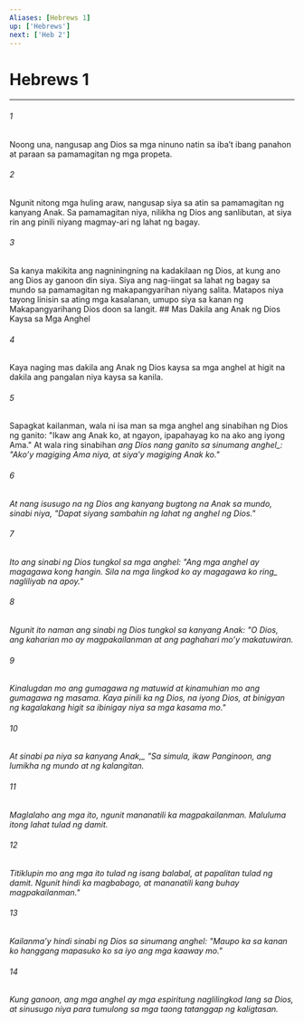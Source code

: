 ```yaml
---
Aliases: [Hebrews 1]
up: ['Hebrews']
next: ['Heb 2']
---
```

# Hebrews 1

***






















###### 1 










Noong una, nangusap ang Dios sa mga ninuno natin sa ibaʼt ibang panahon at paraan sa pamamagitan ng mga propeta. 





















###### 2 










Ngunit nitong mga huling araw, nangusap siya sa atin sa pamamagitan ng kanyang Anak. Sa pamamagitan niya, nilikha ng Dios ang sanlibutan, at siya rin ang pinili niyang magmay-ari ng lahat ng bagay. 





















###### 3 










Sa kanya makikita ang nagniningning na kadakilaan ng Dios, at kung ano ang Dios ay ganoon din siya. Siya ang nag-iingat sa lahat ng bagay sa mundo sa pamamagitan ng makapangyarihan niyang salita. Matapos niya tayong linisin sa ating mga kasalanan, umupo siya sa kanan ng Makapangyarihang Dios doon sa langit. ## Mas Dakila ang Anak ng Dios Kaysa sa Mga Anghel 





















###### 4 










Kaya naging mas dakila ang Anak ng Dios kaysa sa mga anghel at higit na dakila ang pangalan niya kaysa sa kanila. 





















###### 5 










Sapagkat kailanman, wala ni isa man sa mga anghel ang sinabihan ng Dios ng ganito: "Ikaw ang Anak ko, at ngayon, ipapahayag ko na ako ang iyong Ama." At wala ring sinabihan <i class="trans-change">ang Dios nang ganito sa sinumang anghel_: "Akoʼy magiging Ama niya, at siyaʼy magiging Anak ko." 





















###### 6 










At nang isusugo na ng Dios ang kanyang bugtong na Anak sa mundo, sinabi niya, "Dapat siyang sambahin ng lahat ng anghel ng Dios." 





















###### 7 










Ito ang sinabi ng Dios tungkol sa mga anghel: "Ang mga anghel ay magagawa kong hangin. Sila na mga lingkod ko ay <i class="trans-change">magagawa ko ring_ nagliliyab na apoy." 





















###### 8 










Ngunit ito naman ang sinabi ng Dios tungkol sa kanyang Anak: "O Dios, ang kaharian mo ay magpakailanman at ang paghahari moʼy makatuwiran. 





















###### 9 










Kinalugdan mo ang gumagawa ng matuwid at kinamuhian mo ang gumagawa ng masama. Kaya pinili ka ng Dios, na iyong Dios, at binigyan ng kagalakang higit sa ibinigay niya sa mga kasama mo." 





















###### 10 










At <i class="trans-change">sinabi pa niya sa kanyang Anak,_ "Sa simula, ikaw Panginoon, ang lumikha ng mundo at ng kalangitan. 





















###### 11 










Maglalaho ang mga ito, ngunit mananatili ka magpakailanman. Maluluma itong lahat tulad ng damit. 





















###### 12 










Titiklupin mo ang mga ito tulad ng isang balabal, at papalitan tulad ng damit. Ngunit hindi ka magbabago, at mananatili kang buhay magpakailanman." 





















###### 13 










Kailanmaʼy hindi sinabi ng Dios sa sinumang anghel: "Maupo ka sa kanan ko hanggang mapasuko ko sa iyo ang mga kaaway mo." 





















###### 14 










Kung ganoon, ang mga anghel ay mga espiritung naglilingkod lang sa Dios, at sinusugo niya para tumulong sa mga taong tatanggap ng kaligtasan.
